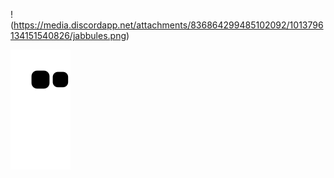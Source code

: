 
 
 !(https://media.discordapp.net/attachments/836864299485102092/1013796134151540826/jabbules.png) 
 
 ![Snake animation](https://github.com/jabbules/jabbules/blob/output/github-contribution-grid-snake.svg)
